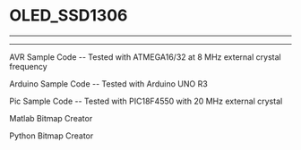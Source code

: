 # OLED_SSD1306

-------------------------------------
-------------------------------------

AVR Sample Code
-- Tested with ATMEGA16/32 at 8 MHz external crystal frequency

Arduino Sample Code
-- Tested with Arduino UNO R3

Pic Sample Code
-- Tested with PIC18F4550 with 20 MHz external crystal

Matlab Bitmap Creator

Python Bitmap Creator

